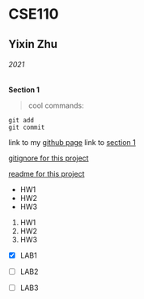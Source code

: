 # CSE110
## Yixin Zhu
###### 2021

**Section 1**
>cool
commands:
```
git add
git commit
```

link to my [github page](https://github.com/y3zhu/CSE110)
link to [section 1](#yixin-zhu)

[gitignore for this project](~/../.gitignore)

[readme for this project](~/.././README.md)


- HW1
- HW2
- HW3

1. HW1
2. HW2
3. HW3

- [x] LAB1
- [ ] LAB2
- [ ] LAB3


